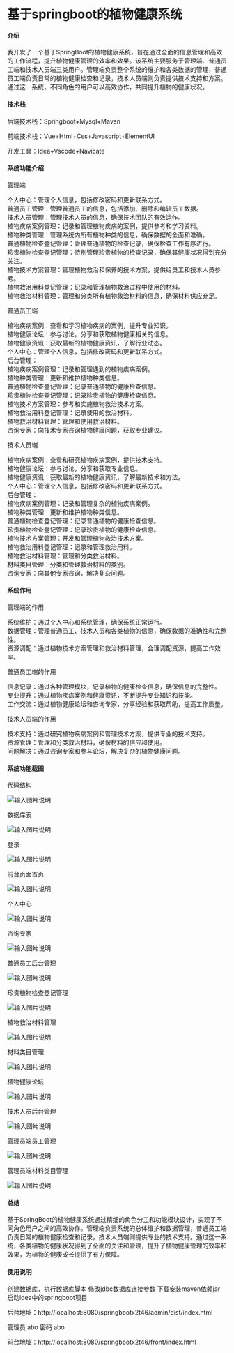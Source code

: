 # 基于springboot的植物健康系统

#### 介绍

我开发了一个基于SpringBoot的植物健康系统，旨在通过全面的信息管理和高效的工作流程，提升植物健康管理的效率和效果。该系统主要服务于管理端、普通员工端和技术人员端三类用户。管理端负责整个系统的维护和各类数据的管理，普通员工端负责日常的植物健康检查和记录，技术人员端则负责提供技术支持和方案。通过这一系统，不同角色的用户可以高效协作，共同提升植物的健康状况。

#### 技术栈

后端技术栈：Springboot+Mysql+Maven

前端技术栈：Vue+Html+Css+Javascript+ElementUI

开发工具：Idea+Vscode+Navicate

#### 系统功能介绍

管理端

个人中心：管理个人信息，包括修改密码和更新联系方式。  
普通员工管理：管理普通员工的信息，包括添加、删除和编辑员工数据。  
技术人员管理：管理技术人员的信息，确保技术团队的有效运作。  
植物疾病案例管理：记录和管理植物疾病的案例，提供参考和学习资料。  
植物种类管理：管理系统内所有植物种类的信息，确保数据的全面和准确。  
普通植物检查登记管理：管理普通植物的检查记录，确保检查工作有序进行。  
珍贵植物检查登记管理：特别管理珍贵植物的检查记录，确保其健康状况得到充分关注。  
植物技术方案管理：管理植物救治和保养的技术方案，提供给员工和技术人员参考。  
植物救治用料登记管理：记录和管理植物救治过程中使用的材料。  
植物救治材料管理：管理和分类所有植物救治材料的信息，确保材料供应充足。  

普通员工端

植物疾病案例：查看和学习植物疾病的案例，提升专业知识。  
植物健康论坛：参与讨论，分享和获取植物健康相关的信息。  
植物健康资讯：获取最新的植物健康资讯，了解行业动态。  
个人中心：管理个人信息，包括修改密码和更新联系方式。  
后台管理：  
植物疾病案例管理：记录和管理遇到的植物疾病案例。  
植物种类管理：更新和维护植物种类信息。  
普通植物检查登记管理：记录普通植物的健康检查信息。  
珍贵植物检查登记管理：记录珍贵植物的健康检查信息。  
植物技术方案管理：参考和实施植物救治技术方案。  
植物救治用料登记管理：记录使用的救治材料。  
植物救治材料管理：管理和使用救治材料。  
咨询专家：向技术专家咨询植物健康问题，获取专业建议。  

技术人员端

植物疾病案例：查看和研究植物疾病案例，提供技术支持。  
植物健康论坛：参与讨论，分享和获取专业信息。  
植物健康资讯：获取最新的植物健康资讯，了解最新技术和方法。  
个人中心：管理个人信息，包括修改密码和更新联系方式。  
后台管理：  
植物疾病案例管理：记录和管理复杂的植物疾病案例。  
植物种类管理：更新和维护植物种类信息。  
普通植物检查登记管理：记录普通植物的健康检查信息。   
珍贵植物检查登记管理：记录珍贵植物的健康检查信息。  
植物技术方案管理：开发和管理植物救治技术方案。  
植物救治用料登记管理：记录和管理救治用料。  
植物救治材料管理：管理和分类救治材料。  
材料类目管理：分类和管理救治材料的类别。  
咨询专家：向其他专家咨询，解决复杂问题。  

#### 系统作用

管理端的作用  

系统维护：通过个人中心和系统管理，确保系统正常运行。  
数据管理：管理普通员工、技术人员和各类植物的信息，确保数据的准确性和完整性。  
资源调配：通过植物技术方案管理和救治材料管理，合理调配资源，提高工作效率。  

普通员工端的作用  

信息记录：通过各种管理模块，记录植物的健康检查信息，确保信息的完整性。  
专业提升：通过植物疾病案例和健康资讯，不断提升专业知识和技能。  
工作交流：通过植物健康论坛和咨询专家，分享经验和获取帮助，提高工作质量。  

技术人员端的作用  

技术支持：通过研究植物疾病案例和管理技术方案，提供专业的技术支持。  
资源管理：管理和分类救治材料，确保材料的供应和使用。  
问题解决：通过咨询专家和参与论坛，解决复杂的植物健康问题。  

#### 系统功能截图

代码结构

![输入图片说明](images/6d00ff6ddbfddafddee0c3ae3066ebe.png)

数据库表

![输入图片说明](images/1914c91a1d6f24a2f74f98a5d7182c7.png)

登录

![输入图片说明](images/0c6e1c8dfcad2e11b7cdfd6da4a4f90.png)

前台页面首页

![输入图片说明](images/ff54b07a98c30d86079264dd15982bf.png)

个人中心

![输入图片说明](images/935cb7f1aa8bea1010b409eb2db040f.png)

咨询专家

![输入图片说明](images/3e483b5fe0fa92953b575e8b10cead6.png)

普通员工后台管理

![输入图片说明](images/8bd2f4748c1050de55925e303e4179b.png)

珍贵植物检查登记管理

![输入图片说明](images/e98e4570f379e743c36579967ed83c4.png)

植物救治材料管理

![输入图片说明](images/3be94660f67e1d872e1b2c908eb0625.png)

材料类目管理

![输入图片说明](images/c2982de995fc090f088c2bc89b6bd37.png)

植物健康论坛

![输入图片说明](images/fad0176af25dc4be2175c25153ab5d5.png)

技术人员后台管理

![输入图片说明](images/2d784b88b27ce069c1207ea332b9bf3.png)

管理员端员工管理

![输入图片说明](images/04e10ad536d2b857e30ce534a34b3b7.png)

管理员端材料类目管理

![输入图片说明](images/7dc577e32e3df53d8b57c80f9e6c6c4.png)

#### 总结

基于SpringBoot的植物健康系统通过精细的角色分工和功能模块设计，实现了不同角色用户之间的高效协作。管理端负责系统的总体维护和数据管理，普通员工端负责日常的植物健康检查和记录，技术人员端则提供专业的技术支持。通过这一系统，各类植物的健康状况得到了全面的关注和管理，提升了植物健康管理的效率和效果，为植物的健康成长提供了有力保障。

#### 使用说明

创建数据库，执行数据库脚本 修改jdbc数据库连接参数 下载安装maven依赖jar 启动idea中的springboot项目

后台地址：http://localhost:8080/springbootx2t46/admin/dist/index.html

管理员  abo 密码 abo

前台地址：http://localhost:8080/springbootx2t46/front/index.html


